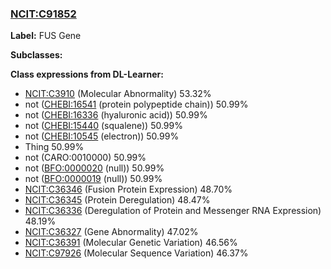 
### [NCIT:C91852](http://purl.obolibrary.org/obo/NCIT_C91852)
**Label:** FUS Gene

**Subclasses:** 

**Class expressions from DL-Learner:**

- [NCIT:C3910](http://purl.obolibrary.org/obo/NCIT_C3910) (Molecular Abnormality) 53.32%
- not ([CHEBI:16541](http://purl.obolibrary.org/obo/CHEBI_16541) (protein polypeptide chain)) 50.99%
- not ([CHEBI:16336](http://purl.obolibrary.org/obo/CHEBI_16336) (hyaluronic acid)) 50.99%
- not ([CHEBI:15440](http://purl.obolibrary.org/obo/CHEBI_15440) (squalene)) 50.99%
- not ([CHEBI:10545](http://purl.obolibrary.org/obo/CHEBI_10545) (electron)) 50.99%
- Thing 50.99%
- not (CARO:0010000) 50.99%
- not ([BFO:0000020](http://purl.obolibrary.org/obo/BFO_0000020) (null)) 50.99%
- not ([BFO:0000019](http://purl.obolibrary.org/obo/BFO_0000019) (null)) 50.99%
- [NCIT:C36346](http://purl.obolibrary.org/obo/NCIT_C36346) (Fusion Protein Expression) 48.70%
- [NCIT:C36345](http://purl.obolibrary.org/obo/NCIT_C36345) (Protein Deregulation) 48.47%
- [NCIT:C36336](http://purl.obolibrary.org/obo/NCIT_C36336) (Deregulation of Protein and Messenger RNA Expression) 48.19%
- [NCIT:C36327](http://purl.obolibrary.org/obo/NCIT_C36327) (Gene Abnormality) 47.02%
- [NCIT:C36391](http://purl.obolibrary.org/obo/NCIT_C36391) (Molecular Genetic Variation) 46.56%
- [NCIT:C97926](http://purl.obolibrary.org/obo/NCIT_C97926) (Molecular Sequence Variation) 46.37%


